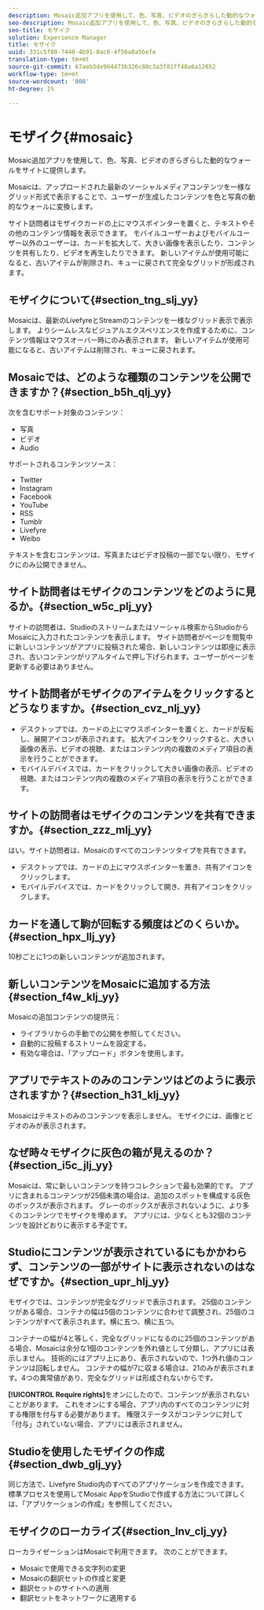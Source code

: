 ```yaml
---
description: Mosaic追加アプリを使用して、色、写真、ビデオのぎらぎらした動的なウォールをサイトに提供します。
seo-description: Mosaic追加アプリを使用して、色、写真、ビデオのぎらぎらした動的なウォールをサイトに提供します。
seo-title: モザイク
solution: Experience Manager
title: モザイク
uuid: 331c5f80-7440-4b91-8ac6-4f56a8a5befe
translation-type: tm+mt
source-git-commit: 67aeb3de964473b326c88c3a3f81ff48a6a12652
workflow-type: tm+mt
source-wordcount: '808'
ht-degree: 1%

---
```



# モザイク{#mosaic}

Mosaic追加アプリを使用して、色、写真、ビデオのぎらぎらした動的なウォールをサイトに提供します。

Mosaicは、アップロードされた最新のソーシャルメディアコンテンツを一様なグリッド形式で表示することで、ユーザーが生成したコンテンツを色と写真の動的なウォールに変換します。

サイト訪問者はモザイクカードの上にマウスポインターを置くと、テキストやその他のコンテンツ情報を表示できます。 モバイルユーザーおよびモバイルユーザー以外のユーザーは、カードを拡大して、大きい画像を表示したり、コンテンツを共有したり、ビデオを再生したりできます。 新しいアイテムが使用可能になると、古いアイテムが削除され、キューに戻されて完全なグリッドが形成されます。

## モザイクについて{#section_tng_slj_yy}

Mosaicは、最新のLivefyreとStreamのコンテンツを一様なグリッド表示で表示します。 よりシームレスなビジュアルエクスペリエンスを作成するために、コンテンツ情報はマウスオーバー時にのみ表示されます。 新しいアイテムが使用可能になると、古いアイテムは削除され、キューに戻されます。

## Mosaicでは、どのような種類のコンテンツを公開できますか？{#section_b5h_qlj_yy}

次を含むサポート対象のコンテンツ：

* 写真
* ビデオ
* Audio

サポートされるコンテンツソース：

* Twitter
* Instagram
* Facebook
* YouTube
* RSS
* Tumblr
* Livefyre
* Weibo

テキストを含むコンテンツは、写真またはビデオ投稿の一部でない限り、モザイクにのみ公開できません。

## サイト訪問者はモザイクのコンテンツをどのように見るか。{#section_w5c_plj_yy}

サイトの訪問者は、Studioのストリームまたはソーシャル検索からStudioからMosaicに入力されたコンテンツを表示します。 サイト訪問者がページを閲覧中に新しいコンテンツがアプリに投稿された場合、新しいコンテンツは即座に表示され、古いコンテンツがリアルタイムで押し下げられます。ユーザーがページを更新する必要はありません。

## サイト訪問者がモザイクのアイテムをクリックするとどうなりますか。{#section_cvz_nlj_yy}

* デスクトップでは、カードの上にマウスポインターを置くと、カードが反転し、展開アイコンが表示されます。 拡大アイコンをクリックすると、大きい画像の表示、ビデオの視聴、またはコンテンツ内の複数のメディア項目の表示を行うことができます。
* モバイルデバイスでは、カードをクリックして大きい画像の表示、ビデオの視聴、またはコンテンツ内の複数のメディア項目の表示を行うことができます。

## サイトの訪問者はモザイクのコンテンツを共有できますか。{#section_zzz_mlj_yy}

はい。サイト訪問者は、Mosaicのすべてのコンテンツタイプを共有できます。

* デスクトップでは、カードの上にマウスポインターを置き、共有アイコンをクリックします。
* モバイルデバイスでは、カードをクリックして開き、共有アイコンをクリックします。

## カードを通して駒が回転する頻度はどのくらいか。{#section_hpx_llj_yy}

10秒ごとに1つの新しいコンテンツが追加されます。

## 新しいコンテンツをMosaicに追加する方法{#section_f4w_klj_yy}

Mosaicの追加コンテンツの提供元：

* ライブラリからの手動での公開を参照してください。
* 自動的に投稿するストリームを設定する。
* 有効な場合は、「アップロード」ボタンを使用します。

## アプリでテキストのみのコンテンツはどのように表示されますか？{#section_h31_klj_yy}

Mosaicはテキストのみのコンテンツを表示しません。 モザイクには、画像とビデオのみが表示されます。

## なぜ時々モザイクに灰色の箱が見えるのか？{#section_i5c_jlj_yy}

Mosaicは、常に新しいコンテンツを持つコレクションで最も効果的です。 アプリに含まれるコンテンツが25個未満の場合は、追加のスポットを構成する灰色のボックスが表示されます。 グレーのボックスが表示されないように、より多くのコンテンツでモザイクを埋めます。 アプリには、少なくとも32個のコンテンツを設計どおりに表示する予定です。

## Studioにコンテンツが表示されているにもかかわらず、コンテンツの一部がサイトに表示されないのはなぜですか。{#section_upr_hlj_yy}

モザイクでは、コンテンツが完全なグリッドで表示されます。 25個のコンテンツがある場合、コンテナの幅は5個のコンテンツに合わせて調整され、25個のコンテンツがすべて表示されます。横に五つ、横に五つ。

コンテナーの幅が4と等しく、完全なグリッドになるのに25個のコンテンツがある場合、Mosaicは余分な1個のコンテンツを外れ値として分類し、アプリには表示しません。 技術的にはアプリ上にあり、表示されないので、1つ外れ値のコンテンツは回転しません。 コンテナの幅が7に収まる場合は、21のみが表示されます。4つの異常値があり、完全なグリッドは形成されないからです。

**[!UICONTROL Require rights]**&#x200B;をオンにしたので、コンテンツが表示されないことがあります。 これをオンにする場合、アプリ内のすべてのコンテンツに対する権限を付与する必要があります。 権限ステータスがコンテンツに対して「付与」されていない場合、アプリには表示されません。

## Studioを使用したモザイクの作成{#section_dwb_glj_yy}

同じ方法で、Livefyre Studio内のすべてのアプリケーションを作成できます。 標準プロセスを使用してMosaic AppをStudioで作成する方法について詳しくは、「アプリケーションの作成」を参照してください。

## モザイクのローカライズ{#section_lnv_clj_yy}

ローカライゼーションはMosaicで利用できます。 次のことができます。

* Mosaicで使用できる文字列の変更
* Mosaicの翻訳セットの作成と変更
* 翻訳セットのサイトへの適用
* 翻訳セットをネットワークに適用する

